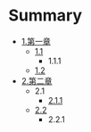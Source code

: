 # Summary

* [1.第一章](README.md)
   * [1.1](1.1.1.md)
       * 1.1.1
   * [1.2](1.2.1.md)
* [2.第二章](chapter1.md)
   * 2.1
       * [2.1.1](2.1.1.md)
   * [2.2](2.2.1.md)
       * 2.2.1

